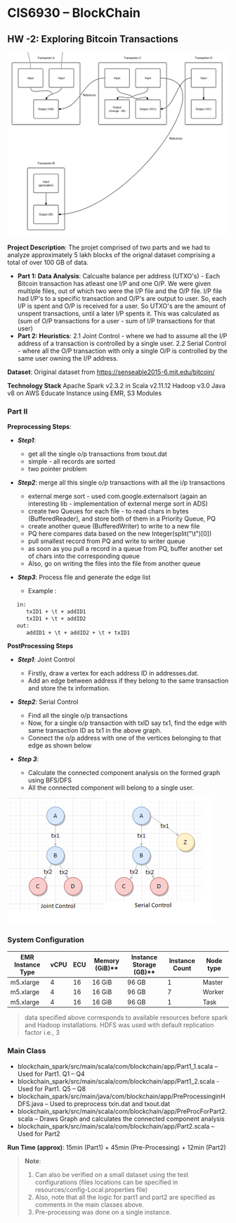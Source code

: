 

# CIS6930 – BlockChain
## HW -2: Exploring Bitcoin Transactions
![Bitcoin Transactions](/trans.png)

**Project Description**: The projet comprised of two parts and we had to analyze approximately 5 lakh blocks of the orignal dataset comprising a total of over 100 GB of data.
- **Part 1: Data Analysis**: Calcualte balance per address (UTXO's) - Each Bitcoin transaction has atleast one I/P and one O/P. We were given multiple files, out of which two were the I/P file and the O/P file. I/P file had I/P's to a specific transaction and O/P's are output to user. So, each I/P is spent and O/P is received for a user. So UTXO's are the amount of unspent transactions, until a later I/P spents it. This was calculated as  (sum of O/P transactions for a user - sum of I/P transactions for that user)
- **Part 2: Heuristics**: 2.1 Joint Control - where we had to assume all the I/P address of a transaction is controlled by a single user. 2.2 Serial Control - where all the O/P transaction with only a single O/P is controlled by the same user owning the I/P address.

**Dataset**: Original dataset from https://senseable2015-6.mit.edu/bitcoin/ 

**Technology Stack**
Apache Spark v2.3.2 in Scala v2.11.12
Hadoop v3.0
Java v8
on AWS Educate Instance using EMR, S3 Modules

### Part II

**Preprocessing Steps**:

  - ***Step1***: 
	 * get all the single o/p transactions from txout.dat
    * simple - all records are sorted
    * two pointer problem
   
  - ***Step2***: merge all this single o/p transactions with all the i/p transactions
    * external merge sort - used com.google.externalsort (again an interesting lib - implementation of external merge sort in ADS)
    * create two Queues for each file - to read chars in bytes (BufferedReader), and store both of them in a Priority Queue, PQ
    * create another queue (BufferedWriter) to write to a new file
    * PQ here compares data based on the new Integer(split("\t")[0])
    * pull smallest record from PQ and write to writer queue
    * as soon as you pull a record in a queue from PQ, buffer another set of chars into the corresponding queue
    * Also, go on writing the files into the file from another queue
   
  - ***Step3***: Process file and generate the edge list
    * Example :
   ```
      in:
         txID1 + \t + addID1
         txID1 + \t + addID2
      out:
         addID1 + \t + addID2 + \t + txID1
   ```

**PostProcessing Steps**

  - ***Step1***: Joint Control			 
    * Firstly, draw a vertex for each address ID in addresses.dat. 
    * Add an edge between address if they belong to the same transaction and store the tx information.
 
  - ***Step2***: Serial Control
    * Find all the single o/p transactions
    * Now, for a single o/p transaction with txID say tx1, find the edge with same transaction ID as tx1 in the above graph.
    * Connect the o/p address with one of the vertices belonging to that edge as shown below
  
  - ***Step 3***: 
    * Calculate the connected component analysis on the formed graph using BFS/DFS
    * All the connected component will belong to a single user.


![Joint Control](/jcsc.png)         



### System Configuration
EMR Instance Type	| vCPU	| ECU | 	Memory (GiB)** |	Instance Storage (GB)** |	Instance Count | Node type
--- | --- | --- | --- |--- |--- |---
m5.xlarge	| 4	| 16 |	16 GiB |	96 GB |	1 | Master
m5.xlarge |	4	| 16	| 16 GiB	| 96 GB |	7 | Worker
m5.xlarge	| 4	| 16 |	16 GiB |	96 GB |	1 | Task

> data specified above corresponds to available resources before spark and Hadoop installations.  HDFS was used with default replication factor i.e., 3

### Main Class
* blockchain_spark/src/main/scala/com/blockchain/app/Part1_1.scala – Used for Part1. Q1 – Q4
* blockchain_spark/src/main/scala/com/blockchain/app/Part1_2.scala - Used for Part1. Q5 – Q8
* blockchain_spark/src/main/java/com/blockchain/app/PreProcessinginHDFS.java – Used to preprocess txin.dat and txout.dat
* blockchain_spark/src/main/scala/com/blockchain/app/PreProcForPart2.scala – Draws Graph and calculates the connected component analysis
* blockchain_spark/src/main/scala/com/blockchain/app/Part2.scala – Used for Part2

**Run Time (approx)**: 15min (Part1) + 45min (Pre-Processing) + 12min (Part2) 

>**Note**:  
>1. Can also be verified on a small dataset using the test configurations (files locations can be specified in resources/config-Local.properties file)
>2. Also, note that all the logic for part1 and part2 are specified as comments in the main classes above.
> 3. Pre-processing was done on a single instance.


